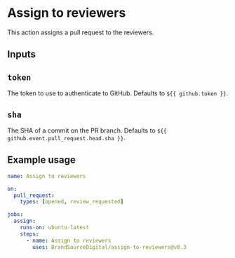 # Assign to reviewers

This action assigns a pull request to the reviewers.

## Inputs

## `token`

The token to use to authenticate to GitHub. Defaults to `${{ github.token }}`.

## `sha`

The SHA of a commit on the PR branch. Defaults to `${{ github.event.pull_request.head.sha }}`.

## Example usage

```yaml
name: Assign to reviewers

on:
  pull_request:
    types: [opened, review_requested]

jobs:
  assign:
    runs-on: ubuntu-latest
    steps:
      - name: Assign to reviewers
        uses: BrandSourceDigital/assign-to-reviewers@v0.3
```

